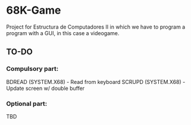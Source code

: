 # 68K-Game
Project for Estructura de Computadores II in which we have to program a program with a GUI, in this case a videogame.

## TO-DO
### Compulsory part:
BDREAD (SYSTEM.X68) - Read from keyboard
SCRUPD (SYSTEM.X68) - Update screen w/ double buffer

### Optional part:
TBD
